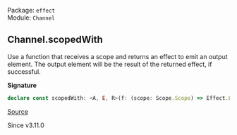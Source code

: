 Package: `effect`<br />
Module: `Channel`<br />

## Channel.scopedWith

Use a function that receives a scope and returns an effect to emit an output
element. The output element will be the result of the returned effect, if
successful.

**Signature**

```ts
declare const scopedWith: <A, E, R>(f: (scope: Scope.Scope) => Effect.Effect<A, E, R>) => Channel<A, unknown, E, unknown, unknown, unknown, R>
```

[Source](https://github.com/Effect-TS/effect/tree/main/packages/effect/src/Channel.ts#L1988)

Since v3.11.0